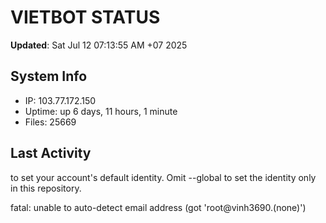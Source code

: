 # VIETBOT STATUS
**Updated**: Sat Jul 12 07:13:55 AM +07 2025

## System Info
- IP: 103.77.172.150
- Uptime: up 6 days, 11 hours, 1 minute
- Files: 25669

## Last Activity

to set your account's default identity.
Omit --global to set the identity only in this repository.

fatal: unable to auto-detect email address (got 'root@vinh3690.(none)')
